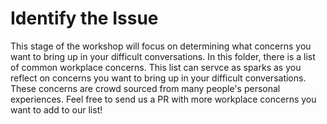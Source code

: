 # Identify the Issue
This stage of the workshop will focus on determining what concerns you want to bring up in your difficult conversations.  In this folder, there is a list of common workplace concerns.  This list can servce as sparks as you reflect on concerns you want to bring up in your difficult conversations.  These concerns are crowd sourced from many people's personal experiences.  Feel free to send us a PR with more workplace concerns you want to add to our list! 
